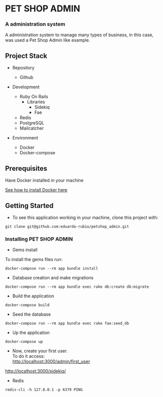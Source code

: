 # PET SHOP ADMIN


### A administration system

A administration system to manage many types of business, in this case, was used a Pet Shop Admin like example.

## Project Stack

* Repository
    * Github

* Development
    * Ruby On Rails
        * Libraries
            * Sidekiq
            * Fae
    * Redis
    * PostgreSQL
    * Mailcatcher
* Environment
    * Docker
    * Docker-compose

## Prerequisites

Have Docker installed in your machine


[See how to install Docker here](https://docs.docker.com/install/)


## Getting Started

* To see this application working in your machine, clone this project with:
```
git clone git@github.com:eduardo-rubio/petshop_admin.git
```
### Installing PET SHOP ADMIN

* Gems install

To install the gems files run: 
```
docker-compose run --rm app bundle install
```

* Database creation and make migrations

```
docker-compose run --rm app bundle exec rake db:create db:migrate
```
* Build the application
```
docker-compose build
```
* Seed the database
```
docker-compose run --rm app bundle exec rake fae:seed_db
```
* Up the application
```
docker-compose up
```
* Now, create your first user.</br>
To do it access:</br>
[http://localhost:3000/admin/first_user](http://localhost:3000/admin/first_user/)


[http://localhost:3000/sidekiq/](http://localhost:3000/sidekiq/)

* Redis
``` 
redis-cli -h 127.0.0.1 -p 6379 PING
``` 
